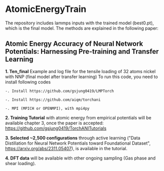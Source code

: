 # AtomicEnergyTrain
The repository includes lammps inputs with the trained model (best0.pt), which is the final model.
The methods are explained in the following paper:

## Atomic Energy Accuracy of Neural Network Potentials: Harnessing Pre-training and Transfer Learning

**1. Ten_final**
   Example and log file for the tensile loading of 32 atoms nickel with NNP (final model after transfer learning)
   To run this code, you need to install following codes
   
    -. Install https://github.com/gsjung0419/LMPTorch
   
    -. Install https://github.com/aiqm/torchani
   
    -. MPI (MPICH or OPENMPI), with mpi4py

**2. Training Tutorial** with atomic energy from empirical potentials will be available chapter 3, once the paper is accepted: https://github.com/gsjung0419/TorchANITutorials  

**3.  Selected ~2,500 configurations** through active learning ("Data Distillation for Neural Network Potentials toward Foundational Dataset", https://arxiv.org/abs/2311.05407), is available in the tutorial. 

**4. DFT data** will be available with other ongoing sampling (Gas phase and shear loading). 
